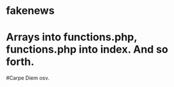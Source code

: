# fakenews

<html>
<head></head>

<body>
<h1>
Arrays into functions.php, functions.php into index. And so forth.
</h1>
</body>

<footer> #Carpe Diem osv.
</footer>

</html>

